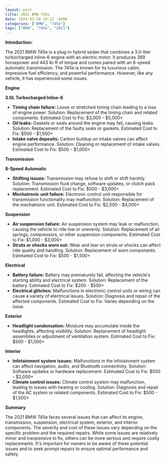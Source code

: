 ```yaml
---
layout: post
title: 2021 BMW 745e
date: 2024-03-28 19:22 -0400
categories: ["BMW", "745e"]
tags: ["BMW", "745e", "2021"]
---
```

**Introduction:**

The 2021 BMW 745e is a plug-in hybrid sedan that combines a 3.0-liter turbocharged inline-6 engine with an electric motor. It produces 389 horsepower and 443 lb-ft of torque and comes paired with an 8-speed automatic transmission. The 745e is known for its luxurious cabin, impressive fuel efficiency, and powerful performance. However, like any vehicle, it has experienced some issues.

**Engine**

**3.0L Turbocharged Inline-6**

* **Timing chain failure:** Loose or stretched timing chain leading to a loss of engine power. Solution: Replacement of the timing chain and related components. Estimated Cost to Fix: $3,000 - $5,000+
* **Oil leaks:** Gaskets or seals around the engine may fail, causing leaks. Solution: Replacement of the faulty seals or gaskets. Estimated Cost to Fix: $500 - $1,500+
* **Intake valve deposits:** Carbon buildup on intake valves can affect engine performance. Solution: Cleaning or replacement of intake valves. Estimated Cost to Fix: $500 - $1,000+

**Transmission**

**8-Speed Automatic**

* **Shifting issues:** Transmission may refuse to shift or shift harshly. Solution: Transmission fluid change, software updates, or clutch pack replacement. Estimated Cost to Fix: $500 - $3,000+
* **Mechatronic unit failure:** Electronic control unit responsible for transmission functionality may malfunction. Solution: Replacement of the mechatronic unit. Estimated Cost to Fix: $2,500 - $4,000+

**Suspension**

* **Air suspension failure:** Air suspension system may leak or malfunction, causing the vehicle to ride low or unevenly. Solution: Replacement of air springs, compressors, or other suspension components. Estimated Cost to Fix: $1,000 - $3,000+
* **Struts or shocks worn out:** Wear and tear on struts or shocks can affect ride quality and handling. Solution: Replacement of worn components. Estimated Cost to Fix: $500 - $1,500+

**Electrical**

* **Battery failure:** Battery may prematurely fail, affecting the vehicle's starting ability and electrical system. Solution: Replacement of the battery. Estimated Cost to Fix: $200 - $500+
* **Electrical glitches:** Malfunctions in electronic control units or wiring can cause a variety of electrical issues. Solution: Diagnosis and repair of the affected components. Estimated Cost to Fix: Varies depending on the issue

**Exterior**

* **Headlight condensation:** Moisture may accumulate inside the headlights, affecting visibility. Solution: Replacement of headlight assemblies or adjustment of ventilation system. Estimated Cost to Fix: $500 - $1,000+

**Interior**

* **Infotainment system issues:** Malfunctions in the infotainment system can affect navigation, audio, and Bluetooth connectivity. Solution: Software updates or hardware replacement. Estimated Cost to Fix: $500 - $2,000+
* **Climate control issues:** Climate control system may malfunction, leading to issues with heating or cooling. Solution: Diagnosis and repair of the AC system or related components. Estimated Cost to Fix: $500 - $1,500+

**Summary**

The 2021 BMW 745e faces several issues that can affect its engine, transmission, suspension, electrical system, exterior, and interior components. The severity and cost of these issues vary depending on the specific problem and the required repairs. While some issues are relatively minor and inexpensive to fix, others can be more serious and require costly replacements. It's important for owners to be aware of these potential issues and to seek prompt repairs to ensure optimal performance and safety.
